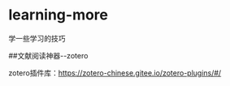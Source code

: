 # learning-more
学一些学习的技巧

##文献阅读神器--zotero

zotero插件库：https://zotero-chinese.gitee.io/zotero-plugins/#/
